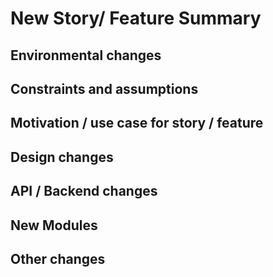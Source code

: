# New Story/ Feature Summary

<!--- Summarize the new story / feature  --->

## Environmental changes

<!--- Are there any environment change this story/feature would bring  --->

## Constraints and assumptions

<!--- Are there any constraints and assumptions  --->

## Motivation / use case for story / feature

<!--- What is the motivation for the new story / feature  --->

## Design changes

<!--- What are the design changes if any, for the new story / feature  --->

## API / Backend changes

<!--- What are the API / backend changes if any, for the new story / feature  --->

## New Modules

<!--- Any new modules / libraries / sdk for the new story / feature   --->

## Other changes

<!--- State any other relevant changes for the new story / feature   --->
